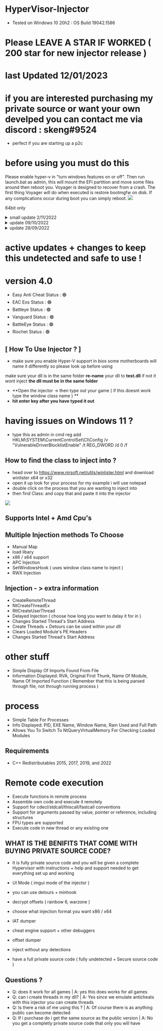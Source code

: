 # HyperVisor-Injector
- Tested on Windows 10 20h2 : OS Build 19042.1586
# Please LEAVE A STAR IF WORKED ( 200 star for new injector release )
# last Updated 12/01/2023


# if you are interested purchasing my private source or want your own develped you can contact me via discord : skeng#9524
- perfect if you are starting up a p2c 



# before using you must do this
Please enable hyper-v in "turn windows features on or off". Then run launch.bat as admin, this will mount the EFI partition and move some files around then reboot you. Voyager is designed to recover from a crash. The first thing Voyager will do when executed is restore bootmgfw on disk. If any complications occur during boot you can simply reboot.
<img src="https://imgur.com/uOpcCp7.png">


64bit only

<details>
<summary>small update 2/11/2022</summary>
<br>
   <br>added new bypass method for new EasyAntiCheat client<br>
   <br>Private - supported mono-injection<br>
<br><br>
</details>



<details>
<summary>update 09/10/2022</summary>
 
<br>improved security issues<br>
<br>  added new bypass + other one detected <br>
<br>fixed imports crashing<br>
<br>added more methods to inject <br>
<br>Private ver - added panel for p2c devs<br>
 
<br><br>
</details>



<details>
<summary>update 28/09/2022</summary>
<br>
   # added VT support for EAC 
   # added supports SSDT hooks
   # added support R3 Hook
   # added hidden injection
   # supports hidden injections 
<br><br>
</details>

       
# active updates + changes to keep this undetected and safe to use !
# version 4.0
- Easy Anti Cheat Status : 🟢
- EAC Eos Status : 🟢
- Battleye Status : 🟢
- Vanguard Status : 🟢
- BattleEye Status : 🟢
- Riochet Status : 🟢


## [ How To Use Injector ? ] 

- make sure you enable Hyper-V support in bios
some motherboards will name it differently so please look up before using

make sure your dll is in the same folder 
**re-name** your dll to **test.dll** if not it wont inject
**the dll must be in the same folder**
-  **Open the injector -> then type out your game ( if this doesnt work type the window class name ) **
-  **hit enter key after you have typed it out**


# having issues on Windows 11 ?
* type this as admin in cmd
reg add HKLM\SYSTEM\CurrentControlSet\CI\Config /v "VulnerableDriverBlocklistEnable" /t REG_DWORD /d 0 /f

## How to find the class to inject into ?
- head over to https://www.nirsoft.net/utils/winlister.html and download winlister x64 or x32
- open it up look for your process for my example i will use notepad
- double click on the process that you are wanting to inject into 
- then find Class: and copy that and paste it into the injector 
<img src="https://i.ibb.co/BL79h5h/tempsnip.png">


## Supports Intel + Amd Cpu's


## Multiple Injection methods To Choose
- Manual Map
- load libary
- x86 / x64 support
- APC Injection
- SetWindowsHook ( uses window class name to inject )
- RWX Injection


## Injection - > extra information
- CreateRemoteThread
- NtCreateThreadEx
- RtlCreateUserThread
- Delayed Injection ( choose how long you want to delay it for in )
- Changes Started Thread's Start Address
- Create Threads + Detours can be used within your dll
- Clears Loaded Module's PE Headers
- Changes Started Thread's Start Address



# other stuff
- Simple Display Of Imports Found From File
- Information Displayed: RVA, Original First Thunk, Name Of Module, Name Of Imported Function ( Remember that this is being parsed through file, not through running process )

# process 
- Simple Table For Processes
- Info Displayed: PID, EXE Name, Window Name, Ram Used and Full Path
- Allows You To Switch To NtQueryVirtualMemory For Checking Loaded Modules


## Requirements
- C++ Redistributables 2015, 2017, 2019, and 2022 

# Remote code execution
- Execute functions in remote process
- Assemble own code and execute it remotely
- Support for cdecl/stdcall/thiscall/fastcall conventions
- Support for arguments passed by value, pointer or reference, including structures
- FPU types are supported
- Execute code in new thread or any existing one



##  WHAT IS THE BENIFITS THAT COME WITH BUYING PRIVATE SOURCE CODE?
- It is fully private source code and you will be given a complete Hypervisor with instructions + help and support needed to get everything set up and working

- UI Mode ( imgui mode of the injector )
- you can use detours + minhook
- decrypt offsets ( rainbow 6, warzone )
- choose what injection format you want x86 / x64
- IAT dumper
- cheat engine support + other debuggers
- offset dumper
- inject without any detections
- have a full private source code ( fully undetected + Secure source code )


## Questions ?
- Q: does it work for all games | A: yes this does works for all games 
- Q: can i create threads in my dll? | A: Yes since we emulate anticheats with this injector you can create threads
- Q: Is there a risk of me using this ? | A: Of course there is as anything public can become detected 
- Q: If i purchase do i get the same source as the public version | A: No you get a completly private source code that only you will have

